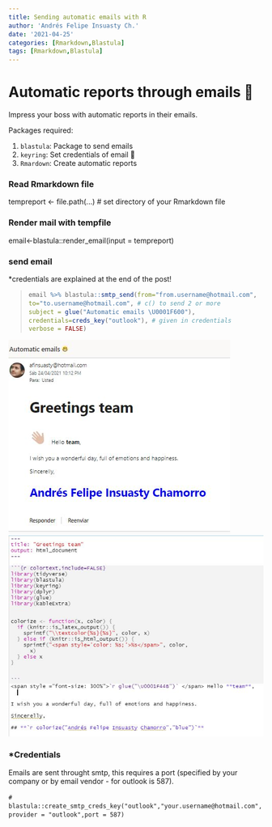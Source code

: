 ```yaml
---
title: Sending automatic emails with R
author: 'Andrés Felipe Insuasty Ch.'
date: '2021-04-25'
categories: [Rmarkdown,Blastula]
tags: [Rmarkdown,Blastula]
---
```


# Automatic reports through emails 📧

Impress your boss with automatic reports in their emails.

Packages required:

1.  `blastula`: Package to send emails
2.  `keyring`: Set credentials of email 🔐
3.  `Rmardown`: Create automatic reports

### Read Rmarkdown file 

tempreport \<- file.path(...) \# set directory of your Rmarkdown file

### Render mail with tempfile

email\<-blastula::render_email(input = tempreport)

### send email

\*credentials are explained at the end of the post!

> ``` R
> email %>% blastula::smtp_send(from="from.username@hotmail.com",
> to="to.username@hotmail.com", # c() to send 2 or more
> subject = glue("Automatic emails \U0001F600"),
> credentials=creds_key("outlook"), # given in credentials
> verbose = FALSE)
> ```

![](images/AutomaticReport.JPG)![Rmardown file](images/Saludos_Rmarkdown.JPG)

### \*Credentials

Emails are sent throught smtp, this requires a port (specified by your company or by email vendor - for outlook is 587).

`# blastula::create_smtp_creds_key("outlook","your.username@hotmail.com",provider = "outlook",port = 587)`
